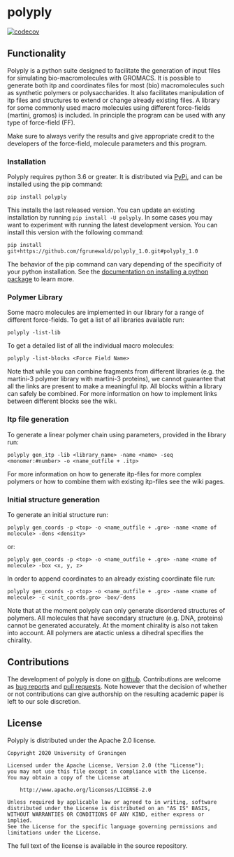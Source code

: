 # polyply

[![codecov](https://codecov.io/gh/marrink-lab/polyply_1.0/branch/master/graph/badge.svg)](https://codecov.io/gh/marrink-lab/polyply_1.0)

## Functionality
Polyply is a python suite designed to facilitate the generation of input files for simulating
bio-macromolecules with GROMACS. It is possible to generate both itp and coordinates files for most
(bio) macromolecules such as synthetic polymers or polysaccharides. It also facilitates
manipulation of itp files and structures to extend or change already existing files. A library for
some commonly used macro molecules using different force-fields (martini, gromos) is included.
In principle the program can be used with any type of force-field (FF).

Make sure to always verify the results and give appropriate credit to the developers of the
force-field, molecule parameters and this program.

### Installation
Polyply requires python 3.6 or greater. It is distributed via [PyPi][pypi_polyply], and can be installed 
using the pip command:
```
pip install polyply
```
This installs the last released version. You can update an existing installation by running `pip install -U polyply`. 
In some cases you may want to experiment with running the latest development version. You can install this 
version with the following command:
```
pip install git+https://github.com/fgrunewald/polyply_1.0.git#polyply_1.0
```
The behavior of the pip command can vary depending of the specificity of your python installation. See the 
[documentation on installing a python package][pipdoc] to learn more.

### Polymer Library
Some macro molecules are implemented in our library for a range of different force-fields.
To get a list of all libraries available run:
```
polyply -list-lib
```
To get a detailed list of all the individual macro molecules:
```
polyply -list-blocks <Force Field Name>
```
Note that while you can combine fragments from different libraries (e.g. the martini-3 polymer
library with martini-3 proteins), we cannot guarantee that all the links are present to make a
meaningful itp. All blocks within a library can safely be combined. For more information on how
to implement links between different blocks see the wiki.

### Itp file generation
To generate a linear polymer chain using parameters, provided in the library run:
```
polyply gen_itp -lib <library_name> -name <name> -seq <monomer:#number> -o <name_outfile + .itp>
```

For more information on how to generate itp-files for more complex polymers or how
to combine them with existing itp-files see the wiki pages.

### Initial structure generation
To generate an initial structure run:
```
polyply gen_coords -p <top> -o <name_outfile + .gro> -name <name of molecule> -dens <density>
```
or:
```
polyply gen_coords -p <top> -o <name_outfile + .gro> -name <name of molecule> -box <x, y, z>
```
In order to append coordinates to an already existing coordinate file run:
```
polyply gen_coords -p <top> -o <name_outfile + .gro> -name <name of molecule> -c <init_coords.gro> -box/-dens
```
Note that at the moment polyply can only generate disordered structures of polymers. All molecules
that have secondary structure (e.g. DNA, proteins) cannot be generated accurately. At the moment
chirality is also not taken into account. All polymers are atactic unless a dihedral specifies the 
chirality.

## Contributions
The development of polyply is done on [github]. Contributions
are welcome as [bug reports] and [pull requests]. Note however that the
decision of whether or not contributions can give authorship on the resulting
academic paper is left to our sole discretion.

## License

Polyply is distributed under the Apache 2.0 license.

    Copyright 2020 University of Groningen

	Licensed under the Apache License, Version 2.0 (the "License");
	you may not use this file except in compliance with the License.
	You may obtain a copy of the License at

		http://www.apache.org/licenses/LICENSE-2.0

	Unless required by applicable law or agreed to in writing, software
	distributed under the License is distributed on an "AS IS" BASIS,
	WITHOUT WARRANTIES OR CONDITIONS OF ANY KIND, either express or implied.
	See the License for the specific language governing permissions and
	limitations under the License.

The full text of the license is available in the source repository.

[github]: https://github.com/marrink-lab/polyply_1.0
[bug reports]: https://github.com/marrink-lab/polyply_1.0/issues
[pull requests]: https://github.com/marrink-lab/polyply_1.0/pulls
[pypi_polyply]: https://pypi.org/project/polyply/
[pipdoc]: https://packaging.python.org/tutorials/installing-packages/#installing-packages
